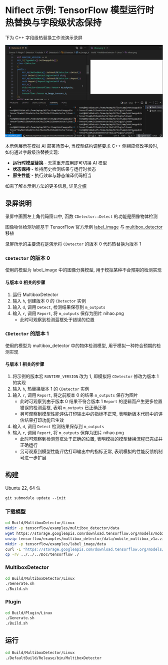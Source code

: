 # Niflect 示例: TensorFlow 模型运行时热替换与字段级状态保持

下为 C++ 字段级热替换工作流演示录屏

![Field_Level_Hot-Swapping_for_Live_TensorFlow_Model_Replacement](Doc/Field_Level_Hot-Swapping_for_Live_TensorFlow_Model_Replacement.gif)

本示例展示在模拟 AI 部署场景中, 当模型结构调整要求 C++ 侧相应修改字段时, 如何通过字段级热替换实现:

- **运行时模型替换** - 无需重开应用即可切换 AI 模型
- **状态保持** - 维持历史检测结果与运行时状态
- **原生性能** - 执行效率与静态编译代码相当

如需了解本示例方法的更多信息, 详见[介绍](https://github.com/sainimu78/NiflectSampleHotSwap)

## 录屏说明

录屏中画面左上角代码窗口中, 函数 `CDetector::Detect` 的功能是图像物体检测

图像物体检测功能基于 TensorFlow 官方示例 [label_image](https://github.com/tensorflow/tensorflow/tree/master/tensorflow/examples/label_image) 与 [multibox_detector](https://github.com/tensorflow/tensorflow/tree/master/tensorflow/examples/multibox_detector) 移植

录屏所示的主要流程是演示将 `CDetector` 的版本 0 代码热替换为版本 1

### `CDetector` 的版本 0

使用的模型为 label_image 中的图像分类模型, 用于模拟某种不合预期的检测实现

#### 与版本 0 相关的步骤

1. 运行 MultiboxDetector
2. 输入 `h`, 创建版本 0 的 `CDetector` 实例
3. 输入 `d`, 调用 `Detect`, 检测结果保存到 `m_outputs`
4. 输入 `r`, 调用 `Report`, 将 `m_outputs` 保存为图片 nihao.png
   - 此时可观察到检测蓝框处于错误的位置

### `CDetector` 的版本 1

使用的模型为 multibox_detector 中的物体检测模型, 用于模拟一种符合预期的检测实现

#### 与版本 1 相关的步骤

1. 将示例的版本宏 `RUNTIME_VERSION` 改为 1, 即模拟将 `CDetector` 修改为版本 1 的实现
2. 输入 `h`, 热替换版本 1 的 `CDetector` 实例
3. 输入 `r`, 调用 `Report`, 将之前版本 0 的结果 `m_outputs` 保存为图片
   - 此时可观察到由于版本 0 结果不符合版本 1 `Report` 的逻辑而产生更多位置错误的检测蓝框, 表明 `m_outputs` 已正确迁移
   - 另可观察到模型性能评估打印输出中的指标不正常, 表明新版本代码中的评估结果打印功能已生效
4. 输入 `d`, 调用 `Detect` 检测结果保存到 `m_outputs`
5. 输入 `r`, 调用 `Report`, 将 `m_outputs` 保存为图片 nihao.png
   - 此时可观察到检测蓝框处于正确的位置, 表明模拟的模型替换流程已完成并正确运行
   - 另可观察到模型性能评估打印输出中的指标正常, 表明模拟的性能反馈机制可进一步扩展

## 构建

Ubuntu 22, 64 位

```
git submodule update --init
```

### 下载模型

```bash
cd Build/MultiboxDetector/Linux
mkdir -p tensorflow/examples/multibox_detector/data
wget https://storage.googleapis.com/download.tensorflow.org/models/mobile_multibox_v1a.zip -O tensorflow/examples/multibox_detector/data/mobile_multibox_v1a.zip
unzip tensorflow/examples/multibox_detector/data/mobile_multibox_v1a.zip -d tensorflow/examples/multibox_detector/data/
mkdir -p tensorflow/examples/label_image/data
curl -L "https://storage.googleapis.com/download.tensorflow.org/models/inception_v3_2016_08_28_frozen.pb.tar.gz" | tar -C tensorflow/examples/label_image/data -xz
cp -rv ../../../Doc/tensorflow ./
```

### MultiboxDetector

```bash
cd Build/MultiboxDetector/Linux
./Generate.sh
./Build.sh
```

### Plugin

```bash
cd Build/Plugin/Linux
./Generate.sh
./Build.sh
```

## 运行

```bash
cd Build/MultiboxDetector/Linux
./DefaultBuild/Release/bin/MultiboxDetector
```